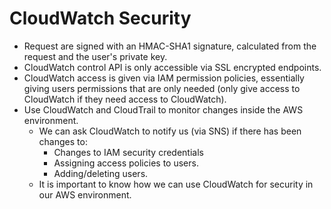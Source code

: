 # CloudWatch Security

- Request are signed with an HMAC-SHA1 signature, calculated from the request
  and the user's private key.
- CloudWatch control API is only accessible via SSL encrypted endpoints.
- CloudWatch access is given via IAM permission policies, essentially giving
  users permissions that are only needed (only give access to CloudWatch if they
  need access to CloudWatch).
- Use CloudWatch and CloudTrail to monitor changes inside the AWS environment.
  - We can ask CloudWatch to notify us (via SNS) if there has been changes to:
    - Changes to IAM security credentials
    - Assigning access policies to users.
    - Adding/deleting users.
  - It is important to know how we can use CloudWatch for security in our AWS environment.

